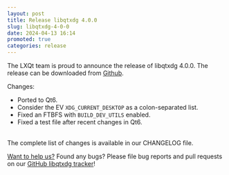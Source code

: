 ```yaml
---
layout: post
title: Release libqtxdg 4.0.0
slug: libqtxdg-4-0-0
date: 2024-04-13 16:14
promoted: true
categories: release
---
```


The LXQt team is proud to announce the release of libqtxdg 4.0.0.
The release can be downloaded from [Github](https://github.com/lxqt/libqtxdg/releases).

Changes:

 * Ported to Qt6.
 * Consider the EV `XDG_CURRENT_DESKTOP` as a colon-separated list.
 * Fixed an FTBFS with `BUILD_DEV_UTILS` enabled.
 * Fixed a test file after recent changes in Qt6.

<br/>
The complete list of changes is available in our CHANGELOG file.
<br/>

[Want to help us?](https://github.com/lxqt/lxqt/wiki/Contributing-code) Found any bugs? Please file bug reports and pull requests on our [GitHub libqtxdg tracker](https://github.com/lxqt/libqtxdg/issues)!
